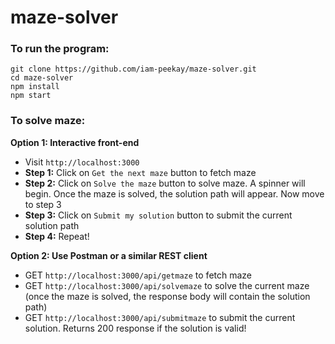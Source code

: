 # maze-solver

### To run the program:
```
git clone https://github.com/iam-peekay/maze-solver.git
cd maze-solver
npm install
npm start
```

### To solve maze:
__Option 1: Interactive front-end__
- Visit ```http://localhost:3000```
- __Step 1:__ Click on ```Get the next maze``` button to fetch maze
- __Step 2:__ Click on ```Solve the maze``` button to solve maze. A spinner will begin. Once the maze is solved, the solution path will appear. Now move to step 3
- __Step 3:__ Click on ```Submit my solution``` button to submit the current solution path
- __Step 4:__ Repeat!

__Option 2: Use Postman or a similar REST client__
- GET ```http://localhost:3000/api/getmaze``` to fetch maze
- GET ```http://localhost:3000/api/solvemaze``` to solve the current maze (once the maze is solved, the response body will contain the solution path)
- GET ```http://localhost:3000/api/submitmaze``` to submit the current solution. Returns 200 response if the solution is valid!
